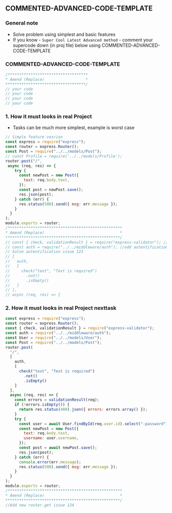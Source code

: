 ## COMMENTED-ADVANCED-CODE-TEMPLATE

### General note
- Solve problem using simplest and basic features
- If you know - `Super Cool Latest Advanced method` - comment your supercode down (in proj file) below using COMMENTED-ADVANCED-CODE-TEMPLATE

### COMMENTED-ADVANCED-CODE-TEMPLATE
```javascript
/***********************************
* Amend (Replace)                  *              
***********************************/
// your code
// your code
// your code
// your code
```

### 1. How it must looks in real Project
 - Tasks can be much more simplest, example is worst case
```javascript
// Simple feature vesrion
const express = require("express");
const router = express.Router();
const Post = require("../../models/Post");
// const Profile = require('../../models/Profile');
router.post("/",
 async (req, res) => {
    try {
      const newPost = new Post({
        text: req.body.text,
      });
      const post = newPost.save();
      res.json(post);
    } catch (err) {
      res.status(500).send({ msg: err.message });
    }
  }
);
module.exports = router;
/**************************************************
* Amend (Replace)                                 *
**************************************************/
// const { check, validationResult } = require("express-validator"); // add validation
// const auth = require("../../middleware/auth"); //add autentification, middleware/auth already exist
// Solve autentification issue 123
// [
//   auth,
//   [
//     check("text", "Text is required")
//       .not()
//       .isEmpty()
//   ]
// ],
// async (req, res) => {
```

### 2. How it must looks in real Project nexttask
```javascript
const express = require("express");
const router = express.Router();
const { check, validationResult } = require("express-validator");
const auth = require("../../middleware/auth");
const User = require("../../models/User");
const Post = require("../../models/Post");
router.post(
  "/",
  [
    auth,
    [
      check("text", "Text is required")
        .not()
        .isEmpty()
    ]
  ],
  async (req, res) => {
    const errors = validationResult(req);
    if (!errors.isEmpty()) {
      return res.status(400).json({ errors: errors.array() });
    }
    try {
      const user = await User.findById(req.user.id).select("-password");
      const newPost = new Post({
        text: req.body.text,
        username: user.username,
      });
      const post = await newPost.save();
      res.json(post);
    } catch (err) {
      console.error(err.message);
      res.status(500).send({ msg: err.message });
    }
  }
);
module.exports = router;
/**************************************************
* Amend (Replace)                                 *
**************************************************/
//Add new router.get issue 124

```
